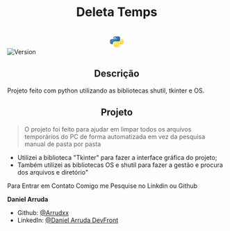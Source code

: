 <h1 align="center">Deleta Temps</h1>

<div align="center"><br>
<img align="center" alt="Icon-Python" height="30" width="40"
src="https://raw.githubusercontent.com/devicons/devicon/master/icons/python/python-original.svg">
</div>

<img alt="Version" src="https://img.shields.io/badge/version-1.0-blue.svg?cacheSeconds=2592000" />

<h2 align="center">Descrição</h2>
 Projeto feito com python utilizando as bibliotecas shutil, tkinter e OS.
  
 <h2 align="center">Projeto</h2>

> O projeto foi feito para ajudar em limpar todos os arquivos temporários do PC de forma automatizada em vez da
pesquisa manual de pasta por pasta

- Utilizei a biblioteca "Tkinter" para fazer a interface gráfica do projeto;
- Também utilizei as bibliotecas OS e shutil para fazer a gestão e procura dos arquivos e diretório"


Para Entrar em Contato Comigo me Pesquise no Linkdin ou Github

**Daniel Arruda**

* Github: [@Arrudxx](https://github.com/Arrudxx)
* LinkedIn: [@Daniel Arruda DevFront](https://www.linkedin.com/in/daniel-arruda-devfront)
